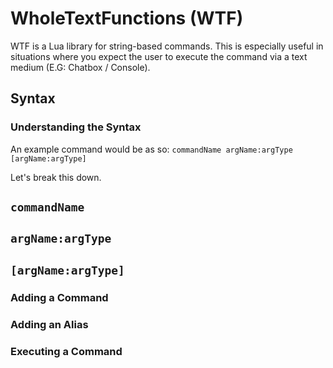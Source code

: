 WholeTextFunctions (WTF)
========================

WTF is a Lua library for string-based commands. This is especially useful in situations where you expect the user to execute the command via a text medium (E.G: Chatbox / Console).

Syntax
------

### Understanding the Syntax

An example command would be as so:
	`commandName argName:argType [argName:argType]`

Let's break this down.

## `commandName`

## `argName:argType`

## `[argName:argType]`

### Adding a Command

### Adding an Alias

### Executing a Command